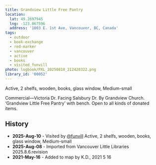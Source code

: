 ```yaml
---
title: Grandview Little Free Pantry
location:
  lat: 49.2697945
  lng: -123.067596
  address: '1803 E. 1st Ave, Vancouver, BC, Canada'
tags:
  - outdoor
  - book-exchange
  - red-marker
  - vancouver
  - active
  - books
  - visited_funvill  
photo: logbook/PXL_20250810_212420322.png
library_id: '00052'
---
```


Active, 2 shelfs, wooden, books, glass window, Medium-small

Commercial—Victoria Dr.
Facing Salsbury Dr. By Grandview Church. ‘Grandview Little Free Pantry’ with bench. Open to all kinds of donated items.

## History

- **2025-Aug-10** - Visited by [@funvill](https://blog.abluestar.com) Active, 2 shelfs, wooden, books, glass window, Medium-small
- **2025-Aug-08** - Imported from Vancouver Little Libraries 2025.8.6.revision
- **2021-May-16** - Added to map by K.D., 2021 5 16
